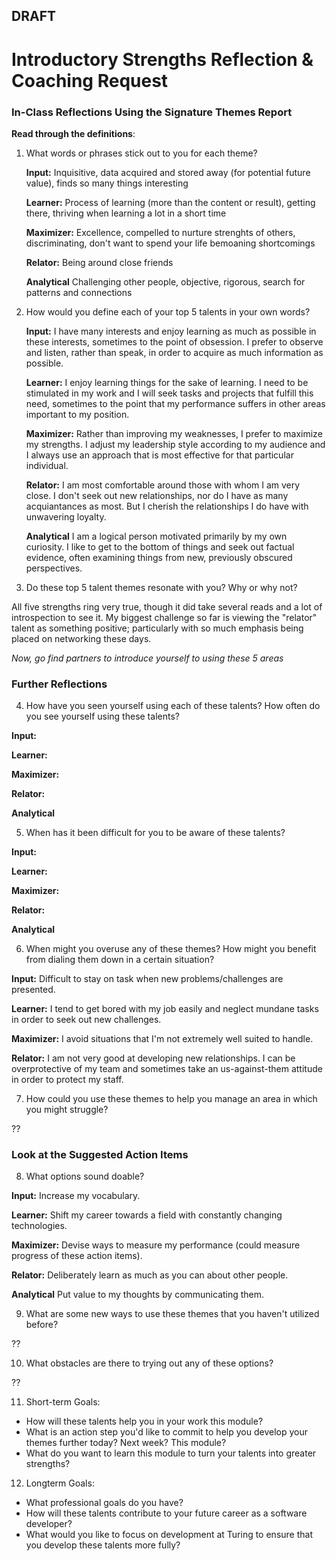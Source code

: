## DRAFT

# Introductory Strengths Reflection & Coaching Request

### In-Class Reflections Using the Signature Themes Report
**Read through the definitions**:

1. What words or phrases stick out to you for each theme?

   **Input:** Inquisitive, data acquired and stored away (for potential future value), finds so many things interesting
   
   **Learner:** Process of learning (more than the content or result), getting there, thriving when learning a lot in a short time

   **Maximizer:** Excellence, compelled to nurture strenghts of others, discriminating, don't want to spend your life bemoaning shortcomings

   **Relator:** Being around close friends

   **Analytical** Challenging other people, objective, rigorous, search for patterns and connections
    
2. How would you define each of your top 5 talents in your own words?

   **Input:** I have many interests and enjoy learning as much as possible in these interests, sometimes to the point of obsession.  I prefer to observe and listen, rather than speak, in order to acquire as much information as possible.
   
   **Learner:** I enjoy learning things for the sake of learning. I need to be stimulated in my work and I will seek tasks and projects that fulfill this need, sometimes to the point that my performance suffers in other areas important to my position.

   **Maximizer:** Rather than improving my weaknesses, I prefer to maximize my strengths. I adjust my leadership style according to my audience and I always use an approach that is most effective for that particular individual.

   **Relator:** I am most comfortable around those with whom I am very close. I don't seek out new relationships, nor do I have as many acquiantances as most.  But I cherish the relationships I do have with unwavering loyalty.  

   **Analytical** I am a logical person motivated primarily by my own curiosity.  I like to get to the bottom of things and seek out factual evidence, often examining things from new, previously obscured perspectives.
    
3. Do these top 5 talent themes resonate with you? Why or why not? 

  All five strengths ring very true, though it did take several reads and a lot of introspection to see it.  My biggest challenge so far is viewing the "relator" talent as something positive; particularly with so much emphasis being placed on networking these days.

*Now, go find partners to introduce yourself to using these 5 areas*

### Further Reflections
4. How have you seen yourself using each of these talents? How often do you see yourself using these talents?

  **Input:** 
   
  **Learner:** 

  **Maximizer:** 

  **Relator:** 

  **Analytical** 
    
5. When has it been difficult for you to be aware of these talents?

  **Input:** 
   
  **Learner:** 

  **Maximizer:** 

  **Relator:** 

  **Analytical** 
    
6. When might you overuse any of these themes? How might you benefit from dialing them down in a certain situation?

  **Input:** Difficult to stay on task when new problems/challenges are presented.

  **Learner:** I tend to get bored with my job easily and neglect mundane tasks in order to seek out new challenges.

  **Maximizer:** I avoid situations that I'm not extremely well suited to handle.

  **Relator:** I am not very good at developing new relationships.  I can be overprotective of my team and sometimes take an us-against-them attitude in order to protect my staff.
    
7. How could you use these themes to help you manage an area in which you might struggle?

  ??

### Look at the Suggested Action Items 
8. What options sound doable? 

  **Input:** Increase my vocabulary.
   
  **Learner:** Shift my career towards a field with constantly changing technologies.

  **Maximizer:** Devise ways to measure my performance (could measure progress of these action items).

  **Relator:** Deliberately learn as much as you can about other people.

  **Analytical** Put value to my thoughts by communicating them.

9. What are some new ways to use these themes that you haven't utilized before?

??

10. What obstacles are there to trying out any of these options?

??

11. Short-term Goals: 
* How will these talents help you in your work this module? 
* What is an action step you'd like to commit to help you develop your themes further today? Next week? This module?
* What do you want to learn this module to turn your talents into greater strengths?

12. Longterm Goals:
* What professional goals do you have?
* How will these talents contribute to your future career as a software developer? 
* What would you like to focus on development at Turing to ensure that you develop these talents more fully?
